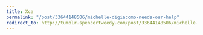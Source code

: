 ```yaml
---
title: Xca
permalink: "/post/33644148506/michelle-digiacomo-needs-our-help"
redirect_to: http://tumblr.spencertweedy.com/post/33644148506/michelle-digiacomo-needs-our-help
---
```


